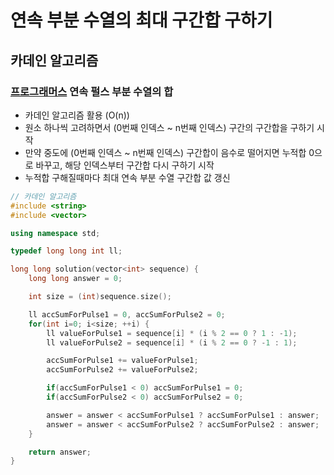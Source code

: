 # 연속 부분 수열의 최대 구간합 구하기

## 카데인 알고리즘

### [프로그래머스](https://school.programmers.co.kr/learn/courses/30/lessons/161988) 연속 펄스 부분 수열의 합

- 카데인 알고리즘 활용 (O(n))
- 원소 하나씩 고려하면서 (0번째 인덱스 ~ n번째 인덱스) 구간의 구간합을 구하기 시작
- 만약 중도에 (0번째 인덱스 ~ n번째 인덱스) 구간합이 음수로 떨어지면 누적합 0으로 바꾸고, 해당 인덱스부터 구간합 다시 구하기 시작
- 누적합 구해질때마다 최대 연속 부분 수열 구간합 값 갱신

```cpp
// 카데인 알고리즘
#include <string>
#include <vector>

using namespace std;

typedef long long int ll;

long long solution(vector<int> sequence) {
    long long answer = 0;

    int size = (int)sequence.size();

    ll accSumForPulse1 = 0, accSumForPulse2 = 0;
    for(int i=0; i<size; ++i) {
        ll valueForPulse1 = sequence[i] * (i % 2 == 0 ? 1 : -1);
        ll valueForPulse2 = sequence[i] * (i % 2 == 0 ? -1 : 1);

        accSumForPulse1 += valueForPulse1;
        accSumForPulse2 += valueForPulse2;

        if(accSumForPulse1 < 0) accSumForPulse1 = 0;
        if(accSumForPulse2 < 0) accSumForPulse2 = 0;

        answer = answer < accSumForPulse1 ? accSumForPulse1 : answer;
        answer = answer < accSumForPulse2 ? accSumForPulse2 : answer;
    }

    return answer;
}
```
